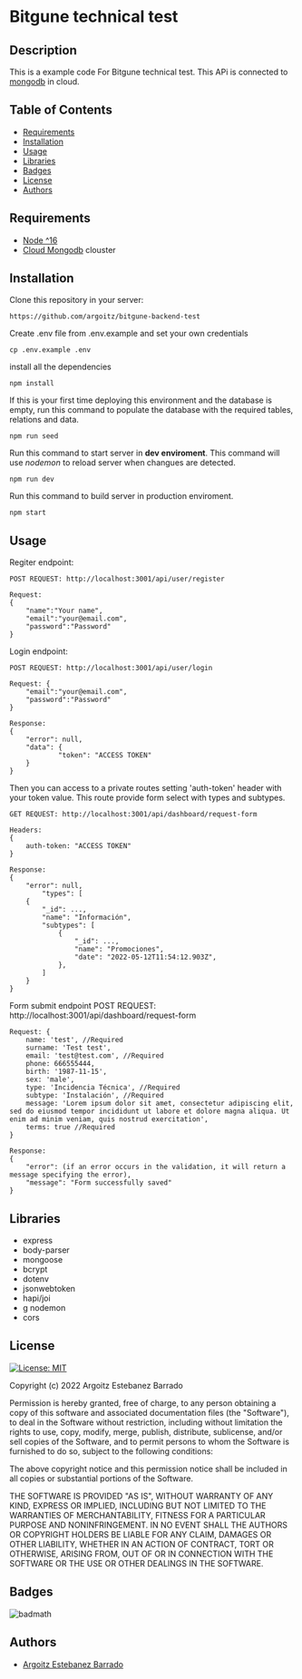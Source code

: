 # Bitgune technical test

## Description

This is a example code For Bitgune technical test. This APi is connected to [mongodb](https://cloud.mongodb.com/) in cloud.

## Table of Contents

- [Requirements](#requirements)
- [Installation](#installation)
- [Usage](#usage)
- [Libraries](#libraries)
- [Badges](#badges)
- [License](#license)
- [Authors](#authors)

## Requirements

- [Node ^16](https://nodejs.org/es/download/)
- [Cloud Mongodb](https://cloud.mongodb.com) clouster

## Installation

Clone this repository in your server:

    https://github.com/argoitz/bitgune-backend-test

Create .env file from .env.example and set your own credentials

    cp .env.example .env

install all the dependencies

    npm install

If this is your first time deploying this environment and the database is empty, run this command to populate the database with the required tables, relations and data.

    npm run seed

Run this command to start server in **dev enviroment**. This command will use _nodemon_ to reload server when changues are detected.

    npm run dev

Run this command to build server in production enviroment.

    npm start

## Usage

Regiter endpoint:

    POST REQUEST: http://localhost:3001/api/user/register

    Request:
    {
        "name":"Your name",
        "email":"your@email.com",
        "password":"Password"
    }

Login endpoint:

    POST REQUEST: http://localhost:3001/api/user/login

    Request: {
        "email":"your@email.com",
        "password":"Password"
    }

    Response:
    {
        "error": null,
        "data": {
                "token": "ACCESS TOKEN"
        }
    }

Then you can access to a private routes setting 'auth-token' header with your token value. This route provide form select with types and subtypes.

    GET REQUEST: http://localhost:3001/api/dashboard/request-form

    Headers:
    {
        auth-token: "ACCESS TOKEN"
    }

    Response:
    {
        "error": null,
            "types": [
        {
            "_id": ...,
            "name": "Información",
            "subtypes": [
                {
                    "_id": ...,
                    "name": "Promociones",
                    "date": "2022-05-12T11:54:12.903Z",
                },
            ]
        }
    }

Form submit endpoint
POST REQUEST: http://localhost:3001/api/dashboard/request-form

    Request: {
        name: 'test', //Required
        surname: 'Test test',
        email: 'test@test.com', //Required
        phone: 666555444,
        birth: '1987-11-15',
        sex: 'male',
        type: 'Incidencia Técnica', //Required
        subtype: 'Instalación', //Required
        message: 'Lorem ipsum dolor sit amet, consectetur adipiscing elit, sed do eiusmod tempor incididunt ut labore et dolore magna aliqua. Ut enim ad minim veniam, quis nostrud exercitation',
        terms: true //Required
    }

    Response:
    {
        "error": (if an error occurs in the validation, it will return a message specifying the error),
        "message": "Form successfully saved"
    }

## Libraries

- express
- body-parser
- mongoose
- bcrypt
- dotenv
- jsonwebtoken
- hapi/joi
- g nodemon
- cors

## License

[![License: MIT](https://img.shields.io/badge/License-MIT-yellow.svg)](https://opensource.org/licenses/MIT)

Copyright (c) 2022 Argoitz Estebanez Barrado

Permission is hereby granted, free of charge, to any person obtaining a copy
of this software and associated documentation files (the "Software"), to deal
in the Software without restriction, including without limitation the rights
to use, copy, modify, merge, publish, distribute, sublicense, and/or sell
copies of the Software, and to permit persons to whom the Software is
furnished to do so, subject to the following conditions:

The above copyright notice and this permission notice shall be included in all
copies or substantial portions of the Software.

THE SOFTWARE IS PROVIDED "AS IS", WITHOUT WARRANTY OF ANY KIND, EXPRESS OR
IMPLIED, INCLUDING BUT NOT LIMITED TO THE WARRANTIES OF MERCHANTABILITY,
FITNESS FOR A PARTICULAR PURPOSE AND NONINFRINGEMENT. IN NO EVENT SHALL THE
AUTHORS OR COPYRIGHT HOLDERS BE LIABLE FOR ANY CLAIM, DAMAGES OR OTHER
LIABILITY, WHETHER IN AN ACTION OF CONTRACT, TORT OR OTHERWISE, ARISING FROM,
OUT OF OR IN CONNECTION WITH THE SOFTWARE OR THE USE OR OTHER DEALINGS IN THE
SOFTWARE.

## Badges

![badmath](https://img.shields.io/github/languages/top/argoitz/bitgune-backend-test)

## Authors

- [Argoitz Estebanez Barrado](https://github.com/argoitz)
